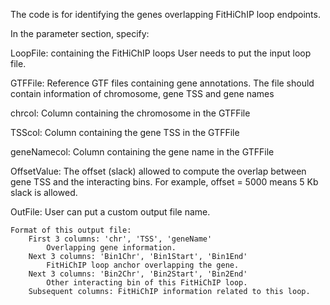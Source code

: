 
The code is for identifying the genes overlapping FitHiChIP loop endpoints.

In the parameter section, specify:

LoopFile: containing the FitHiChIP loops
	User needs to put the input loop file.

GTFFile:
	Reference GTF files containing gene annotations.
	The file should contain information of chromosome, gene TSS and gene names

chrcol:
	Column containing the chromosome in the GTFFile

TSScol:
	Column containing the gene TSS in the GTFFile

geneNamecol:
	Column containing the gene name in the GTFFile	

OffsetValue:
	The offset (slack) allowed to compute the overlap between gene TSS and the interacting bins. For example, offset = 5000 means 5 Kb slack is allowed.


OutFile:
	User can put a custom output file name.

	Format of this output file:
		First 3 columns: 'chr', 'TSS', 'geneName'
			Overlapping gene information.
		Next 3 columns: 'Bin1Chr', 'Bin1Start', 'Bin1End'
			FitHiChIP loop anchor overlapping the gene.
		Next 3 columns: 'Bin2Chr', 'Bin2Start', 'Bin2End'
			Other interacting bin of this FitHiChIP loop.
		Subsequent columns: FitHiChIP information related to this loop.




